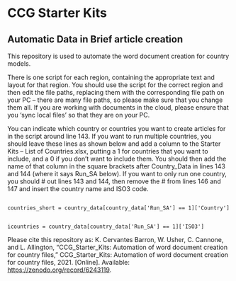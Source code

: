 # CCG Starter Kits 
## Automatic Data in Brief article creation

This repository is used to automate the word document creation for country models.

There is one script for each region, containing the appropriate text and layout for that region. You should use the script for the correct region and then edit the file paths, replacing them with the corresponding file path on your PC – there are many file paths, so please make sure that you change them all. If you are working with documents in the cloud, please ensure that you ‘sync local files’ so that they are on your PC.   

You can indicate which country or countries you want to create articles for in the script around line 143. If you want to run multiple countries, you should leave these lines as shown below and add a column to the Starter Kits – List of Countries.xlsx, putting a 1 for countries that you want to include, and a 0 if you don’t want to include them. You should then add the name of that column in the square brackets after Country_Data in lines 143 and 144 (where it says Run_SA below). If you want to only run one country, you should # out lines 143 and 144, then remove the # from lines 146 and 147 and insert the country name and ISO3 code.   

<code>
countries_short = country_data[country_data['Run_SA'] == 1]['Country']

icountries = country_data[country_data['Run_SA'] == 1]['ISO3']
</code>





Please cite this repository as:
K. Cervantes Barron, W. Usher, C. Cannone, and L. Allington, “CCG_Starter_Kits: Automation of word document creation for country files,” CCG_Starter_Kits: Automation of word document creation for country files, 2021. [Online]. Available: https://zenodo.org/record/6243119.
